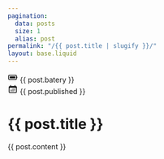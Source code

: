 ```yaml
---
pagination:
  data: posts
  size: 1
  alias: post
permalink: "/{{ post.title | slugify }}/"
layout: base.liquid
---
```


<div class="flex">
  <div class="chip">
    <svg xmlns="http://www.w3.org/2000/svg" viewBox="0 0 20 20" fill="currentColor" width="20">
      <path d="M4.75 8a.75.75 0 0 0-.75.75v2.5c0 .414.336.75.75.75h9.5a.75.75 0 0 0 .75-.75v-2.5a.75.75 0 0 0-.75-.75h-9.5Z" />
      <path fill-rule="evenodd" d="M1 7.25A2.25 2.25 0 0 1 3.25 5h12.5A2.25 2.25 0 0 1 18 7.25v1.085a1.5 1.5 0 0 1 1 1.415v.5a1.5 1.5 0 0 1-1 1.415v1.085A2.25 2.25 0 0 1 15.75 15H3.25A2.25 2.25 0 0 1 1 12.75v-5.5Zm2.25-.75a.75.75 0 0 0-.75.75v5.5c0 .414.336.75.75.75h12.5a.75.75 0 0 0 .75-.75v-5.5a.75.75 0 0 0-.75-.75H3.25Z" clip-rule="evenodd" />
    </svg>
    <span>{{ post.batery }}</span>
  </div>
  <div class="chip">
    <svg xmlns="http://www.w3.org/2000/svg" viewBox="0 0 20 20" fill="currentColor" width="20">
      <path d="M5.25 12a.75.75 0 0 1 .75-.75h.01a.75.75 0 0 1 .75.75v.01a.75.75 0 0 1-.75.75H6a.75.75 0 0 1-.75-.75V12ZM6 13.25a.75.75 0 0 0-.75.75v.01c0 .414.336.75.75.75h.01a.75.75 0 0 0 .75-.75V14a.75.75 0 0 0-.75-.75H6ZM7.25 12a.75.75 0 0 1 .75-.75h.01a.75.75 0 0 1 .75.75v.01a.75.75 0 0 1-.75.75H8a.75.75 0 0 1-.75-.75V12ZM8 13.25a.75.75 0 0 0-.75.75v.01c0 .414.336.75.75.75h.01a.75.75 0 0 0 .75-.75V14a.75.75 0 0 0-.75-.75H8ZM9.25 10a.75.75 0 0 1 .75-.75h.01a.75.75 0 0 1 .75.75v.01a.75.75 0 0 1-.75.75H10a.75.75 0 0 1-.75-.75V10ZM10 11.25a.75.75 0 0 0-.75.75v.01c0 .414.336.75.75.75h.01a.75.75 0 0 0 .75-.75V12a.75.75 0 0 0-.75-.75H10ZM9.25 14a.75.75 0 0 1 .75-.75h.01a.75.75 0 0 1 .75.75v.01a.75.75 0 0 1-.75.75H10a.75.75 0 0 1-.75-.75V14ZM12 9.25a.75.75 0 0 0-.75.75v.01c0 .414.336.75.75.75h.01a.75.75 0 0 0 .75-.75V10a.75.75 0 0 0-.75-.75H12ZM11.25 12a.75.75 0 0 1 .75-.75h.01a.75.75 0 0 1 .75.75v.01a.75.75 0 0 1-.75.75H12a.75.75 0 0 1-.75-.75V12ZM12 13.25a.75.75 0 0 0-.75.75v.01c0 .414.336.75.75.75h.01a.75.75 0 0 0 .75-.75V14a.75.75 0 0 0-.75-.75H12ZM13.25 10a.75.75 0 0 1 .75-.75h.01a.75.75 0 0 1 .75.75v.01a.75.75 0 0 1-.75.75H14a.75.75 0 0 1-.75-.75V10ZM14 11.25a.75.75 0 0 0-.75.75v.01c0 .414.336.75.75.75h.01a.75.75 0 0 0 .75-.75V12a.75.75 0 0 0-.75-.75H14Z" />
      <path fill-rule="evenodd" d="M5.75 2a.75.75 0 0 1 .75.75V4h7V2.75a.75.75 0 0 1 1.5 0V4h.25A2.75 2.75 0 0 1 18 6.75v8.5A2.75 2.75 0 0 1 15.25 18H4.75A2.75 2.75 0 0 1 2 15.25v-8.5A2.75 2.75 0 0 1 4.75 4H5V2.75A.75.75 0 0 1 5.75 2Zm-1 5.5c-.69 0-1.25.56-1.25 1.25v6.5c0 .69.56 1.25 1.25 1.25h10.5c.69 0 1.25-.56 1.25-1.25v-6.5c0-.69-.56-1.25-1.25-1.25H4.75Z" clip-rule="evenodd" />
    </svg>
    <span>{{ post.published }}</span>
  </div>
</div>

# {{ post.title }}

{{ post.content }}